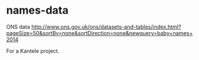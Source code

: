 # names-data

ONS data http://www.ons.gov.uk/ons/datasets-and-tables/index.html?pageSize=50&sortBy=none&sortDirection=none&newquery=baby+names+2014

For a Kantele project.
